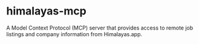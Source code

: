# himalayas-mcp
A Model Context Protocol (MCP) server that provides access to remote job listings and company information from Himalayas.app. 
